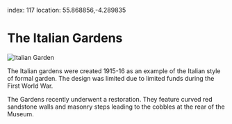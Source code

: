 index: 117
location: 55.868856,-4.289835

# The Italian Gardens

![Italian Garden](italian-garden.jpg)

The Italian gardens were created 1915-16 as an example of the Italian
style of formal garden.  The design was limited due to limited funds
during the First World War.

The Gardens recently underwent a restoration.  They feature curved red
sandstone walls and masonry steps leading to the cobbles at the rear
of the Museum.

